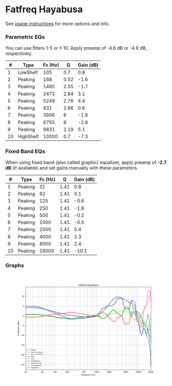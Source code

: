 # Fatfreq Hayabusa
See [usage instructions](https://github.com/jaakkopasanen/AutoEq#usage) for more options and info.

### Parametric EQs
You can use filters 1-5 or 1-10. Apply preamp of -4.6 dB or -4.9 dB, respectively.

|   # | Type      |   Fc (Hz) |    Q |   Gain (dB) |
|-----|-----------|-----------|------|-------------|
|   1 | LowShelf  |       105 | 0.7  |         0.8 |
|   2 | Peaking   |       188 | 0.52 |        -1.6 |
|   3 | Peaking   |      1490 | 2.55 |        -1.7 |
|   4 | Peaking   |      2473 | 2.84 |         3.1 |
|   5 | Peaking   |      5249 | 2.76 |         4.4 |
|   6 | Peaking   |       831 | 2.66 |         0.6 |
|   7 | Peaking   |      3906 | 6    |        -1.8 |
|   8 | Peaking   |      6755 | 6    |        -2.8 |
|   9 | Peaking   |      9831 | 1.19 |         5.1 |
|  10 | HighShelf |     10000 | 0.7  |        -7.3 |

### Fixed Band EQs
When using fixed band (also called graphic) equalizer, apply preamp of **-2.7 dB** (if available) and set gains manually with these parameters.

|   # | Type    |   Fc (Hz) |    Q |   Gain (dB) |
|-----|---------|-----------|------|-------------|
|   1 | Peaking |        31 | 1.41 |         0.8 |
|   2 | Peaking |        62 | 1.41 |         0.1 |
|   3 | Peaking |       125 | 1.41 |        -0.6 |
|   4 | Peaking |       250 | 1.41 |        -1.8 |
|   5 | Peaking |       500 | 1.41 |        -0.2 |
|   6 | Peaking |      1000 | 1.41 |        -0.5 |
|   7 | Peaking |      2000 | 1.41 |         0.4 |
|   8 | Peaking |      4000 | 1.41 |         2.3 |
|   9 | Peaking |      8000 | 1.41 |         2.4 |
|  10 | Peaking |     16000 | 1.41 |       -10.1 |

### Graphs
![](./Fatfreq%20Hayabusa.png)
